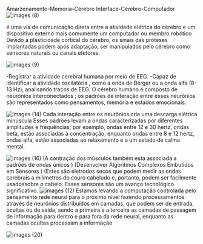 Amarzenamento-Memoria-Cérebro 
Interface-Cérebro-Computador
![images (8)](https://user-images.githubusercontent.com/62495617/181656097-f81c968b-d59a-491c-9509-3ec1e72dca0c.jpeg)

é uma via de comunicação direta entre a atividade elétrica do cérebro e um dispositivo externo
mais comumente um computador ou membro robótico
Devido à plasticidade cortical do cérebro, os sinais das próteses implantadas podem
após adaptação, ser manipulados pelo cérebro como sensores naturais ou canais efetores.

![images (9)](https://user-images.githubusercontent.com/62495617/181656477-6c3fd184-81c2-44be-8ec5-6a1e802c0bed.jpeg)

-Registrar a atividade cerebral humana por meio de EEG.
-Capaz de identificar a atividade oscilatória , como a onda de Berger ou a onda alfa (8-13 Hz), analisando traços de EEG.
O cérebro humano é composto de neurônios interconectados ; os padrões de interação entre esses neurônios são representados como pensamentos, memória e estados emocionais.

![images (14)](https://user-images.githubusercontent.com/62495617/181656741-e6f99d33-8ec0-49ed-b322-6c9506782821.jpeg)
Cada interação entre os neurônios cria uma descarga elétrica minúscula 
Esses padrões levam a ondas caracterizadas por diferentes amplitudes e frequências; 
por exemplo, ondas entre 12 e 30 hertz, ondas beta, estão associadas à concentração, 
enquanto ondas entre 8 e 12 hertz, ondas alfa, estão associadas ao relaxamento e a um estado de calma mental. 

![images (16)](https://user-images.githubusercontent.com/62495617/181656994-8df74689-c8ba-44f8-bdf9-6722e9a618cb.jpeg)
(A contração dos músculos também está associada a padrões de ondas únicos )
(Desenvolver Algoritmos Complexos Embutidos em Sensores )
(Estes são eletrodos secos que podem medir as ondas cerebrais a milímetros do couro cabeludo e, portanto, podem ser facilmente usados ​​sobre o cabelo.
Esses sensores são um avanço tecnológico significativo.
![images (12)](https://user-images.githubusercontent.com/62495617/181658908-f3899a0f-3495-4c2e-a5cf-53d46a340415.jpeg)
Estamos levando a computação controlada pelo pensamento rede neural para o próximo nível 
fazendo processamentos através de neurônios distribuídos em camadas, que podem ser de entrada, ocultas ou de saída, sendo a primeira e a terceira as camadas de passagem de informação para dentro e para fora da rede neural, enquanto as camadas ocultas processam a informação

![images (20)](https://user-images.githubusercontent.com/62495617/181660054-941c025e-8aad-4cee-a34e-9eedc0eea704.jpeg)
